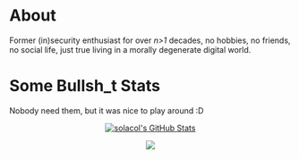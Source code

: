 # About
Former (in)security enthusiast for over *n>1* decades, no hobbies, no friends, no social life, just true living in a morally degenerate digital world.

# Some Bullsh_t Stats
Nobody need them, but it was nice to play around :D

<p align="center">
<a href="https://github.com/solacol/solacol">
    <img align="center" src="https://github-readme-stats.vercel.app/api?username=solacol&show_icons=true&theme=merko&include_all_commits=true&hide=contribs&count_private=true&line_height=32" alt="solacol's GitHub Stats" />
</a>
</p>

<p align="center">
<a href="https://github.com/solacol/solacol">
    <img align="center" src="https://github-readme-stats.vercel.app/api/top-langs/?username=solacol&show_icons=true&theme=merko&langs_count=5&layout=default&hide_border=false" />
</a>
</p>

